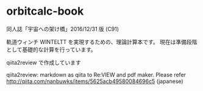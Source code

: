 # orbitcalc-book

同人誌「宇宙への架け橋」2016/12/31 版 (C91)

軌道ウィンチ WINTELTT を実現するための、理論計算本です。
現在は準備段階として基礎的な計算を行っています。

qiita2review で作成しています

qiita2review: markdown as qiita to Re:VIEW and pdf maker.
Please refer http://qiita.com/nanbuwks/items/5625acb49580084696c5
(japanese)

